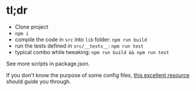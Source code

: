 # tl;dr

- Clone project
- `npm i`
- compile the code in `src` into `lib` folder: `npm run build`
- run the tests defined in `src/__tests__`: `npm run test`
- typical combo while tweaking: `npm run build && npm run test`

See more scripts in package.json.

If you don't know the purpose of some config files, [this excellent resource](https://itnext.io/step-by-step-building-and-publishing-an-npm-typescript-package-44fe7164964c) should guide you through.
